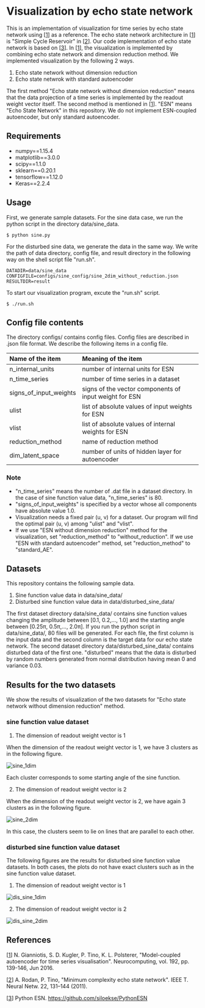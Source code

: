 # Visualization by echo state network
This is an implementation of visualization for time series
by echo state network using [[1]] as a reference.
The echo state network architecture in [[1]] is
"Simple Cycle Reservoir" in [[2]].
Our code implementation of echo state network is based on [[3]].
In [[1]], the visualization is implemented by combining
echo state network and dimension reduction method.
We implemented visualization by the following 2 ways.

1. Echo state network without dimension reduction
2. Echo state netwrok with standard autoencoder

The first method "Echo state network without dimension reduction"
means that the data projection of a time series is implemented by
the readout weight vector itself.
The second method is mentioned in [[1]].
"ESN" means "Echo State Network" in this repository.
We do not implement ESN-coupled autoencoder,
but only standard autoencoder.

## Requirements
* numpy==1.15.4
* matplotlib==3.0.0
* scipy==1.1.0
* sklearn==0.20.1
* tensorflow==1.12.0
* Keras==2.2.4

## Usage
First, we generate sample datasets.
For the sine data case, we run the python script
in the directory data/sine_data.
```console
$ python sine.py
```
For the disturbed sine data, we generate the data in the same way.
We write the path of data directory, config file, and result directory
in the following way on the shell script file "run.sh".

```console
DATADIR=data/sine_data
CONFIGFILE=configs/sine_config/sine_2dim_without_reduction.json
RESULTDIR=result
```
To start our visualization program, excute the "run.sh" script.

```console
$ ./run.sh
```

## Config file contents
The directory configs/ contains config files.
Config files are described in .json file format.
We describe the following items in a config file.

|Name of the item       |Meaning of the item                                   |
|:----                  |:----	                                               |
|n_internal_units       |number of internal units for ESN                      |
|n_time_series          |number of time series in a dataset                   |
|signs_of_input_weights |signs of the vector components of input weight for ESN|
|ulist 			|list of absolute values of input weights for ESN      |
|vlist 			|list of absolute values of internal weights for ESN   |
|reduction_method 	|name of reduction method    	       		       |
|dim_latent_space 	|number of units of hidden layer for autoencoder       |

### Note
* "n_time_series" means the number of .dat file in a dataset directory.
In the case of sine function value data, "n_time_series" is 80.
* "signs_of_input_weights" is specified by a vector whose all components
have absolute value 1.0.
* Visualization needs a fixed pair (u, v) for a dataset.
 Our program will find the optimal pair (u, v) among "ulist" and "vlist".
* If we use "ESN without dimension reduction" method for the visualization,
set "reduction_method" to "without_reduction".
If we use "ESN with standard autoencoder" method, set "reduction_method"
to "standard_AE".

## Datasets
This repository contains the following sample data.

1. Sine function value data in data/sine_data/
2. Disturbed sine function value data in data/disturbed_sine_data/

The first dataset directory data/sine_data/ contains sine function values
changing the amplitude between [0.1, 0.2,..., 1.0] and the starting
angle between [0.25&pi;, 0.5&pi;,..., 2.0&pi;].
If you run the python script in data/sine_data/, 80 files will be generated.
For each file, the first column is the input data and the second column is
the target data for our echo state network.
The second dataset directory data/disturbed_sine_data/ contains
disturbed data of the first one. "disturbed" means that the data is disturbed
by random numbers generated from normal distribution having mean 0 and variance
0.03.

## Results for the two datasets
We show the results of visualization of the two datasets
for "Echo state network without dimension reduction" method.

### sine function value dataset
1. The dimension of readout weight vector is 1

When the dimension of the readout weight vector is 1,
we have 3 clusters as in the following figure.

![sine_1dim](https://github.com/kazu-riemann/visualization_by_echo_state_network/blob/images/sine_1dim.png)

Each cluster corresponds to some starting angle of
the sine function.

2. The dimension of readout weight vector is 2

When the dimension of the readout weight vector is 2,
we have again 3 clusters as in the following figure.

![sine_2dim](https://github.com/kazu-riemann/visualization_by_echo_state_network/blob/images/sine_2dim_without_reduction.png)

In this case, the clusters seem to lie on lines
that are parallel to each other.

### disturbed sine function value dataset
The following figures are the results for disturbed
sine function value datasets. In both cases, the plots
do not have exact clusters such as in the sine function
value dataset.

1. The dimension of readout weight vector is 1

![dis_sine_1dim](https://github.com/kazu-riemann/visualization_by_echo_state_network/blob/images/dis_sine_1dim.png)

2. The dimension of readout weight vector is 2

![dis_sine_2dim](https://github.com/kazu-riemann/visualization_by_echo_state_network/blob/images/dis_sine_2dim_without_reduction.png)

## References
[[1]] N. Gianniotis, S. D. Kugler, P. Tino, K. L. Polsterer,
"Model-coupled autoencoder for time series visualisation".
 Neurocomputing, vol. 192, pp. 139-146, Jun 2016.

[[2]] A. Rodan, P. Tino,  "Minimum complexity echo state network".
IEEE T. Neural Netw. 22, 131–144 (2011).

[[3]] Python ESN. https://github.com/siloekse/PythonESN


[1]: https://www.sciencedirect.com/science/article/pii/S0925231216002587
[2]: https://ieeexplore.ieee.org/document/5629375
[3]: https://github.com/siloekse/PythonESN